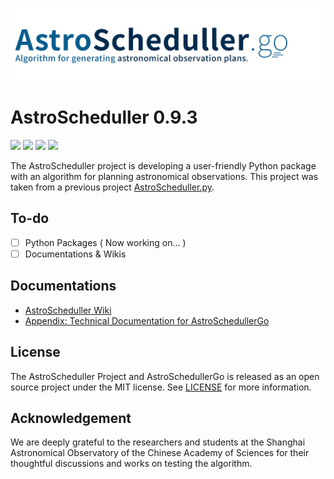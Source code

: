![astro_scheduller](./docs/astro_scheduller.jpg)

# AstroScheduller 0.9.3

[![](https://img.shields.io/badge/license-MIT-green)](https://github.com/xiawenke/AstroScheduller/blob/Dev/LICENSE)
[![](https://img.shields.io/badge/release-v0.9.3-informational)](https://github.com/xiawenke/AstroScheduller/releases)
[![](https://img.shields.io/badge/python-3.6+-orange)]()
[![](https://img.shields.io/badge/golang-1.1+-blue)]()

The AstroScheduller project is developing a user-friendly Python package with an algorithm for planning astronomical observations. This project was taken from a previous project [AstroScheduller.py](https://github.com/xiawenke/AstroSchedullerPy).

## To-do

 - [ ] Python Packages ( Now working on... )
 - [ ] Documentations & Wikis

## Documentations

 - [AstroScheduller Wiki](https://github.com/xiawenke/AstroScheduller/wiki)
 - [Appendix: Technical Documentation for AstroSchedullerGo](./docs/app_astroschedullergo_tech.md)

## License

The AstroScheduller Project and AstroSchedullerGo is released as an open source project under the MIT license. See [LICENSE](https://github.com/xiawenke/AstroScheduller/blob/Dev/LICENSE) for more information. 

## Acknowledgement

We are deeply grateful to the researchers and students at the Shanghai Astronomical Observatory of the Chinese Academy of Sciences for their thoughtful discussions and works on testing the algorithm.


